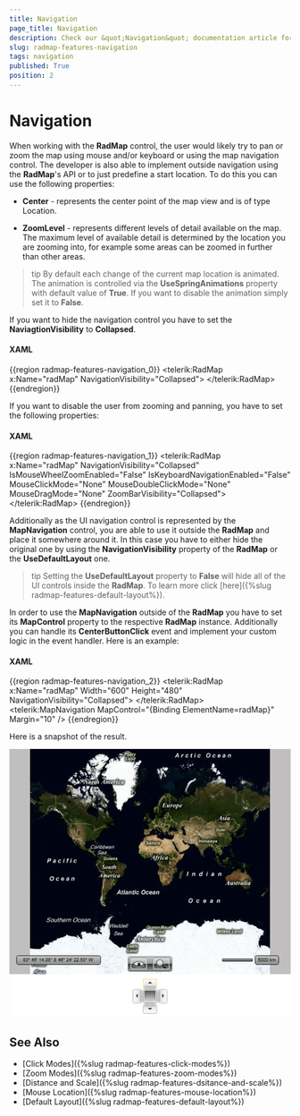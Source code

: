 ```yaml
---
title: Navigation
page_title: Navigation
description: Check our &quot;Navigation&quot; documentation article for the RadMap {{ site.framework_name }} control.
slug: radmap-features-navigation
tags: navigation
published: True
position: 2
---
```


# Navigation

When working with the __RadMap__ control, the user would likely try to pan or zoom the map using mouse and/or keyboard or using the map navigation control. The developer is also able to implement outside navigation using the __RadMap__'s API  or to just predefine a start location. To do this you can use the following properties:

* __Center__ - represents the center point of the map view and is of type Location.

* __ZoomLevel__ - represents different levels of detail available on the map. The maximum level of available detail is determined by the location you are zooming into, for example some areas can be zoomed in further than other areas. 

>tip By default each change of the current map location is animated. The animation is controlled via the __UseSpringAnimations__ property with default value of __True__. If you want to disable the animation simply set it to __False__.

If you want to hide the navigation control you have to set the __NaviagtionVisibility__ to __Collapsed__.

#### __XAML__
{{region radmap-features-navigation_0}}
	<telerik:RadMap x:Name="radMap"
	                NavigationVisibility="Collapsed">
	</telerik:RadMap>
{{endregion}}

If you want to disable the user from zooming and panning, you have to set the following properties:

#### __XAML__
{{region radmap-features-navigation_1}}
	<telerik:RadMap x:Name="radMap"
	                NavigationVisibility="Collapsed"
	                IsMouseWheelZoomEnabled="False"
	                IsKeyboardNavigationEnabled="False"
	                MouseClickMode="None"
	                MouseDoubleClickMode="None"
	                MouseDragMode="None"
	                ZoomBarVisibility="Collapsed">
	</telerik:RadMap>
{{endregion}}

Additionally as the UI navigation control is represented by the __MapNavigation__ control, you are able to use it outside the __RadMap__ and place it somewhere around it. In this case you have to either hide the original one by using the __NavigationVisibility__ property of the __RadMap__ or the __UseDefaultLayout__ one.

>tip Setting the __UseDefaultLayout__ property to __False__ will hide all of the UI controls inside the __RadMap__. To learn more click [here]({%slug radmap-features-default-layout%}).

In order to use the __MapNavigation__ outside of the __RadMap__ you have to set its __MapControl__ property to the respective __RadMap__ instance. Additionally you can handle its __CenterButtonClick__ event and implement your custom logic in the event handler. Here is an example:

#### __XAML__
{{region radmap-features-navigation_2}}
	<StackPanel>
	    <telerik:RadMap x:Name="radMap"
	                    Width="600"
	                    Height="480"
	                    NavigationVisibility="Collapsed">
	    </telerik:RadMap>
	    <telerik:MapNavigation MapControl="{Binding ElementName=radMap}"
	                            Margin="10" />
	</StackPanel>
{{endregion}}

Here is a snapshot of the result.

![](images/RadMap_Features_Navigation_01.png)

## See Also
 * [Click Modes]({%slug radmap-features-click-modes%})
 * [Zoom Modes]({%slug radmap-features-zoom-modes%})
 * [Distance and Scale]({%slug radmap-features-dsitance-and-scale%})
 * [Mouse Location]({%slug radmap-features-mouse-location%})
 * [Default Layout]({%slug radmap-features-default-layout%})